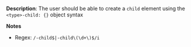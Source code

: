 __Description__: The user should be able to create a `child` element using the `<type>-child: {}` object syntax

__Notes__

- Regex: `/-child$|-child\(\d+\)$/i`
